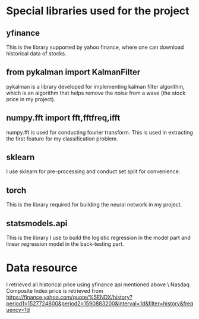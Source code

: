 # Special libraries used for the project
## yfinance
This is the library supported by yahoo finance, where one can download historical data of stocks.
## from pykalman import KalmanFilter
pykalman is a library developed for implementing kalman filter algorithm, which is an algorithm that helps remove the noise from a wave (the stock price in my project).
## numpy.fft import fft,fftfreq,ifft
numpy.fft is used for conducting fourier transform. This is used in extracting the first feature for my classification problem. 
## sklearn
I use sklearn for pre-processing and conduct set split for convenience. 
## torch
This is the library required for building the neural network in my project. 
## statsmodels.api
This is the library I use to build the logistic regression in the model part and linear regression model in the back-testing part.

# Data resource
I retrieved all historical price using yfinance api mentioned above \\
Nasdaq Composite Index price is retrieved from https://finance.yahoo.com/quote/%5ENDX/history?period1=1527724800&period2=1590883200&interval=1d&filter=history&frequency=1d
